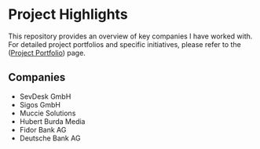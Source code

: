 # Project Highlights

This repository provides an overview of key companies I have worked with. For detailed project portfolios and specific initiatives, please refer to the ([Project Portfolio](https://github.com/hashamMunir/project-highlights/blob/main/Project%20Portfolio)) page.

## Companies

- SevDesk GmbH
- Sigos GmbH
- Muccie Solutions
- Hubert Burda Media
- Fidor Bank AG
- Deutsche Bank AG

